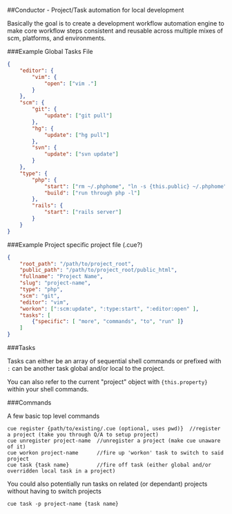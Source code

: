 ##Conductor - Project/Task automation for local development

Basically the goal is to create a development workflow automation engine to make core workflow steps consistent and reusable across multiple mixes of scm, platforms, and environments.


###Example Global Tasks File

```json
{
	"editor": {
		"vim": {
			"open": ["vim ."]
		}
	},
	"scm": {
		"git": {
			"update": ["git pull"]
		},
		"hg": {
			"update": ["hg pull"]
		},
		"svn": {
			"update": ["svn update"]
		}
	},
	"type": {
		"php": {
			"start": ["rm ~/.phphome", "ln -s {this.public} ~/.phphome", "/Applications/MAMP/bin/apache2/bin/apachectl restart"],
			"build": ["run through php -l"]
		},
		"rails": {
			"start": ["rails server"]
		}
	}
}
```


###Example Project specific project file (.cue?)

```json
{
	"root_path": "/path/to/project_root",
	"public_path": "/path/to/project_root/public_html",
	"fullname": "Project Name",
	"slug": "project-name",
	"type": "php",
	"scm": "git",
	"editor": "vim",
	"workon": [":scm:update", ":type:start", ":editor:open" ],
	"tasks": [
		{"specific": [ "more", "commands", "to", "run" ]}
	]
}
```

###Tasks


Tasks can either be an array of sequential shell commands or prefixed with ```:``` can be another task global and/or local to the project.

You can also refer to the current "project" object with ```{this.property}``` within your shell commands.


###Commands


A few basic top level commands

```nocolor
cue register {path/to/existing/.cue (optional, uses pwd)}  //register a project (take you through Q/A to setup project)
cue unregister project-name  //unregister a project (make cue unaware of it)
cue workon project-name      //fire up 'workon' task to switch to said project
cue task {task name}         //fire off task (either global and/or overridden local task in a project)
```

You could also potentially run tasks on related (or dependant) projects without having to switch projects

```nocolor
cue task -p project-name {task name}
```
